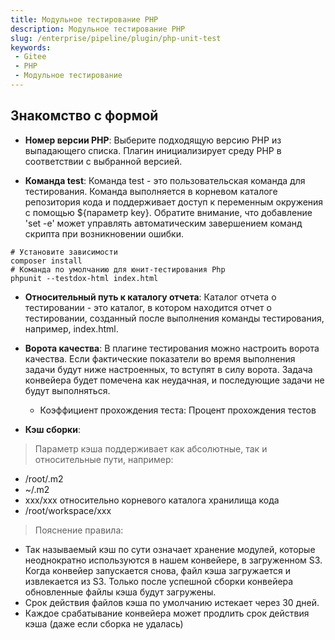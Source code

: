 ```yaml
---
title: Модульное тестирование PHP
description: Модульное тестирование PHP
slug: /enterprise/pipeline/plugin/php-unit-test
keywords:
 - Gitee
 - PHP
 - Модульное тестирование
---
```


## Знакомство с формой

- **Номер версии PHP**: Выберите подходящую версию PHP из выпадающего списка. Плагин инициализирует среду PHP в соответствии с выбранной версией.

- **Команда test**: Команда test - это пользовательская команда для тестирования. Команда выполняется в корневом каталоге репозитория кода и поддерживает доступ к переменным окружения с помощью ${параметр key}. Обратите внимание, что добавление 'set -e' может управлять автоматическим завершением команд скрипта при возникновении ошибки.

```shell
# Установите зависимости
composer install
# Команда по умолчанию для юнит-тестирования Php
phpunit --testdox-html index.html
```

- **Относительный путь к каталогу отчета**: Каталог отчета о тестировании - это каталог, в котором находится отчет о тестировании, созданный после выполнения команды тестирования, например, index.html.

- **Ворота качества**: В плагине тестирования можно настроить ворота качества. Если фактические показатели во время выполнения задачи будут ниже настроенных, то вступят в силу ворота. Задача конвейера будет помечена как неудачная, и последующие задачи не будут выполняться.
  - Коэффициент прохождения теста: Процент прохождения тестов

- **Кэш сборки**:

> Параметр кэша поддерживает как абсолютные, так и относительные пути, например:

- /root/.m2
- ~/.m2
- xxx/xxx относительно корневого каталога хранилища кода
- /root/workspace/xxx

> Пояснение правила:

- Так называемый кэш по сути означает хранение модулей, которые неоднократно используются в нашем конвейере, в загруженном S3. Когда конвейер запускается снова, файл кэша загружается и извлекается из S3.
Только после успешной сборки конвейера обновленные файлы кэша будут загружены.
- Срок действия файлов кэша по умолчанию истекает через 30 дней.
- Каждое срабатывание конвейера может продлить срок действия кэша (даже если сборка не удалась)